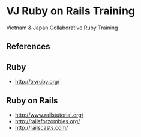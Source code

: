 VJ Ruby on Rails Training
==========================

Vietnam & Japan Collaborative Ruby Training

References
------------

## Ruby
- http://tryruby.org/

## Ruby on Rails 

- http://www.railstutorial.org/
- http://railsforzombies.org/
- http://railscasts.com/
